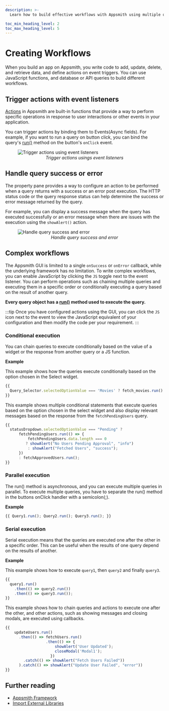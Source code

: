 ```yaml
---
description: >-
  Learn how to build effective workflows with Appsmith using multiple queries and execute them in the serial, parallel or conditional manner and programming widgets for smooth user interaction.

toc_min_heading_level: 2
toc_max_heading_level: 5
---
```


# Creating Workflows

When you build an app on Appsmith, you write code to add, update, delete, and retrieve data, and define actions on event triggers. You can use JavaScript functions, and database or API queries to build different workflows.

## Trigger actions with event listeners
[Actions](/reference/appsmith-framework/widget-actions) in Appsmith are built-in functions that provide a way to perform specific operations in response to user interactions or other events in your application. 

You can trigger actions by binding them to Events(Async fields). For example, if you want to run a query on button click, you can bind the query's [run()](/reference/appsmith-framework/query-object#run) method on the button's `onClick` event.

<figure>
  <img src="/img/trigger-action-on-events.png" style= {{width:"700px", height:"auto"}} alt="Trigger actions using event listeners"/>
  <figcaption align = "center"><i>Trigger actions usings event listeners</i></figcaption>
</figure>

## Handle query success or error

The property pane provides a way to configure an action to be performed when a query returns with a success or an error post execution. The HTTP status code or the query response status can help determine the success or error message returned by the query.

For example, you can display a success message when the query has executed successfully or an error message when there are issues with the execution using the `showAlert()` action.

<figure>
  <img src="/img/handle-query-success-error.png" style= {{width:"700px", height:"auto"}} alt="Handle query success and error"/>
  <figcaption align = "center"><i>Handle query success and error</i></figcaption>
</figure>


## Complex workflows

The Appsmith GUI is limited to a single `onSuccess` or `onError` callback, while the underlying framework has no limitation. To write complex workflows, you can enable JavaScript by clicking the `JS` toggle next to the event listener. You can perform operations such as chaining multiple queries and executing them in a specific order or conditionally executing a query based on the result of another query. 

**Every query object has a [run()](/reference/appsmith-framework/query-object#run) method used to execute the query.**

:::tip
Once you have configured actions using the GUI, you can click the `JS` icon next to the event to view the JavaScript equivalent of your configuration and then modify the code per your requirement.
:::

### Conditional execution
You can chain queries to execute conditionally based on the value of a widget or the response from another query or a JS function. 

**Example**

This example shows how the queries execute conditionally based on the option chosen in the Select widget.

```javascript
{{
  Query_Selector.selectedOptionValue === 'Movies' ? fetch_movies.run() : fetch_users.run();
}}

```

This example shows multiple conditional statements that execute queries based on the option chosen in the select widget and also display relevant messages based on the response from the `fetchPendingUsers` query.

```javascript
{{ 
  statusDropdown.selectedOptionValue === "Pending" ?
      fetchPendingUsers.run(() => {
          fetchPendingUsers.data.length === 0 
         ? showAlert("No Users Pending Approval", "info") 
          : showAlert("Fetched Users", "success");
      }) 
      : fetchApprovedUsers.run();
}}
```

### Parallel execution

The run() method is asynchronous, and you can execute multiple queries in parallel. To execute multiple queries, you have to separate the run() method in the buttons onClick handler with a semicolon(;). 

**Example**

```javascript
{{ Query1.run(); Query2.run(); Query3.run(); }}
```

### Serial execution
Serial execution means that the queries are executed one after the other in a specific order. This can be useful when the results of one query depend on the results of another.

**Example**

This example shows how to execute `query1`, then `query2` and finally `query3`.

```javascript
{{
  query1.run()
    .then(() => query2.run())
    .then(() => query3.run());
}}
```

This example shows how to chain queries and actions to execute one after the other, and other actions, such as showing messages and closing modals, are executed using callbacks.

```javascript
{{ 
    updateUsers.run()
      .then(() => fetchUsers.run()
                  .then(() => { 
                      showAlert('User Updated'); 
                      closeModal('Modal1'); 
                    })
        .catch(() => showAlert("Fetch Users Failed"))
      ).catch(() => showAlert("Update User Failed", "error")) 
}}
```

## Further reading
* [Appsmith Framework](/reference/appsmith-framework/)
* [Import External Libraries](/core-concepts/writing-code/ext-libraries) 

